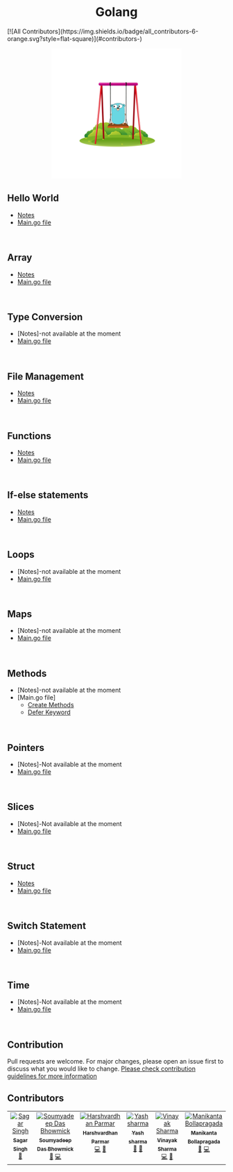 <h1 align="center">Golang</h1>
<!-- ALL-CONTRIBUTORS-BADGE:START - Do not remove or modify this section -->
[![All Contributors](https://img.shields.io/badge/all_contributors-6-orange.svg?style=flat-square)](#contributors-)
<!-- ALL-CONTRIBUTORS-BADGE:END -->
<p align="center">
  <img width="300" height="300" src="./golang.gif">
</p>

## Hello World

- [Notes](https://github.com/Yashsharma1911/Golang-tutorial/blob/main/1-Hello_World%20%F0%9F%91%8B/README.md)
- [Main.go file](https://github.com/Yashsharma1911/Golang-tutorial/blob/main/1-Hello_World%20%F0%9F%91%8B/main.go)

<br>

## Array 
- [Notes](https://github.com/Yashsharma1911/Golang-tutorial/blob/main/Array/README.md)
- [Main.go file](https://github.com/Yashsharma1911/Golang-tutorial/blob/main/Array/main.go)

<br>

## Type Conversion
- [Notes]-not available at the moment
- [Main.go file](https://github.com/Yashsharma1911/Golang-tutorial/blob/main/Conversions/main.go)

<br>

## File Management
- [Notes](https://github.com/Yashsharma1911/Golang-tutorial/blob/main/File/README.md)
- [Main.go file](https://github.com/Yashsharma1911/Golang-tutorial/blob/main/File/main.go)

<br>

## Functions
- [Notes](https://github.com/Yashsharma1911/Golang-tutorial/blob/main/Function/README.md)
- [Main.go file](https://github.com/Yashsharma1911/Golang-tutorial/blob/main/Function/main.go)

<br>

## If-else statements
- [Notes](https://github.com/Yashsharma1911/Golang-tutorial/blob/main/If-else/README.md)
- [Main.go file](https://github.com/Yashsharma1911/Golang-tutorial/blob/main/If-else/main.go)

<br>

## Loops
- [Notes]-not available at the moment
- [Main.go file](https://github.com/Yashsharma1911/Golang-tutorial/blob/main/Loops/main.go)

<br>

## Maps
- [Notes]-not available at the moment
- [Main.go file](https://github.com/Yashsharma1911/Golang-tutorial/blob/main/Maps/main.go)

<br>

## Methods
- [Notes]-not available at the moment
- [Main.go file]
	- [Create Methods](https://github.com/Yashsharma1911/Golang-tutorial/blob/main/Methods/1-Create_Methods/main.go)
 	- [Defer Keyword](https://github.com/Yashsharma1911/Golang-tutorial/blob/main/Methods/2-Defer_keyword/main.go)

<br>

## Pointers
- [Notes]-Not available at the moment
- [Main.go file](https://github.com/Yashsharma1911/Golang-tutorial/blob/main/Pointers/main.go)

<br>

## Slices
- [Notes]-Not available at the moment
- [Main.go file](https://github.com/Yashsharma1911/Golang-tutorial/blob/main/Slices/main.go)

<br>

## Struct
- [Notes](https://github.com/Yashsharma1911/Golang-tutorial/blob/main/Struct/README.md)
- [Main.go file](https://github.com/Yashsharma1911/Golang-tutorial/blob/main/Struct/main.go)

<br>

## Switch Statement
- [Notes]-Not available at the moment
- [Main.go file](https://github.com/Yashsharma1911/Golang-tutorial/blob/main/Switch_Statement/main.go)

<br>

## Time
- [Notes]-Not available at the moment
- [Main.go file](https://github.com/Yashsharma1911/Golang-tutorial/blob/main/Time/main.go)

<br>



## Contribution

Pull requests are welcome. For major changes, please open an issue first to discuss what you would like to change. [Please check contribution guidelines for more information](./CONTRIBUTING.md)

## Contributors

<!-- ALL-CONTRIBUTORS-LIST:START - Do not remove or modify this section -->
<!-- prettier-ignore-start -->
<!-- markdownlint-disable -->
<table>
  <tbody>
    <tr>
      <td align="center" valign="top" width="14.28%"><a href="https://github.com/SagarSingh2003"><img src="https://avatars.githubusercontent.com/u/129133613?v=4?s=100" width="100px;" alt="Sagar Singh"/><br /><sub><b>Sagar Singh</b></sub></a><br /><a href="https://github.com/Yashsharma1911/Golang-tutorial/commits?author=SagarSingh2003" title="Documentation">📖</a></td>
      <td align="center" valign="top" width="14.28%"><a href="https://soumyadeeposd.github.io/Tensor-Block/"><img src="https://avatars.githubusercontent.com/u/115442240?v=4?s=100" width="100px;" alt="Soumyadeep Das Bhowmick"/><br /><sub><b>Soumyadeep Das Bhowmick</b></sub></a><br /><a href="https://github.com/Yashsharma1911/Golang-tutorial/commits?author=SoumyadeepOSD" title="Documentation">📖</a> <a href="https://github.com/Yashsharma1911/Golang-tutorial/commits?author=SoumyadeepOSD" title="Code">💻</a></td>
      <td align="center" valign="top" width="14.28%"><a href="https://github.com/Harsh4902"><img src="https://avatars.githubusercontent.com/u/84663071?v=4?s=100" width="100px;" alt="Harshvardhan Parmar"/><br /><sub><b>Harshvardhan Parmar</b></sub></a><br /><a href="https://github.com/Yashsharma1911/Golang-tutorial/commits?author=Harsh4902" title="Code">💻</a> <a href="https://github.com/Yashsharma1911/Golang-tutorial/commits?author=Harsh4902" title="Documentation">📖</a></td>
      <td align="center" valign="top" width="14.28%"><a href="https://yashsharma.netlify.app/"><img src="https://avatars.githubusercontent.com/u/71271069?v=4?s=100" width="100px;" alt="Yash sharma"/><br /><sub><b>Yash sharma</b></sub></a><br /><a href="https://github.com/Yashsharma1911/Golang-tutorial/pulls?q=is%3Apr+reviewed-by%3AYashsharma1911" title="Reviewed Pull Requests">👀</a> <a href="#maintenance-Yashsharma1911" title="Maintenance">🚧</a></td>
      <td align="center" valign="top" width="14.28%"><a href="https://github.com/CulturalProfessor"><img src="https://avatars.githubusercontent.com/u/92238941?v=4?s=100" width="100px;" alt="Vinayak Sharma"/><br /><sub><b>Vinayak Sharma</b></sub></a><br /><a href="https://github.com/Yashsharma1911/Golang-tutorial/commits?author=CulturalProfessor" title="Code">💻</a> <a href="https://github.com/Yashsharma1911/Golang-tutorial/pulls?q=is%3Apr+reviewed-by%3ACulturalProfessor" title="Reviewed Pull Requests">👀</a></td>
      <td align="center" valign="top" width="14.28%"><a href="https://github.com/bvvnmanikanta"><img src="https://avatars.githubusercontent.com/u/25924707?v=4?s=100" width="100px;" alt="Manikanta Bollapragada"/><br /><sub><b>Manikanta Bollapragada</b></sub></a><br /><a href="https://github.com/Yashsharma1911/Golang-tutorial/commits?author=bvvnmanikanta" title="Documentation">📖</a> <a href="https://github.com/Yashsharma1911/Golang-tutorial/commits?author=bvvnmanikanta" title="Code">💻</a></td>
    </tr>
  </tbody>
</table>

<!-- markdownlint-restore -->
<!-- prettier-ignore-end -->

<!-- ALL-CONTRIBUTORS-LIST:END -->
<!-- prettier-ignore-start -->
<!-- markdownlint-disable -->

<!-- markdownlint-restore -->
<!-- prettier-ignore-end -->

<!-- ALL-CONTRIBUTORS-LIST:END -->
